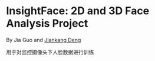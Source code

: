 
# InsightFace: 2D and 3D Face Analysis Project

By Jia Guo and [Jiankang Deng](https://jiankangdeng.github.io/)

用于对监控摄像头下人脸数据进行训练
